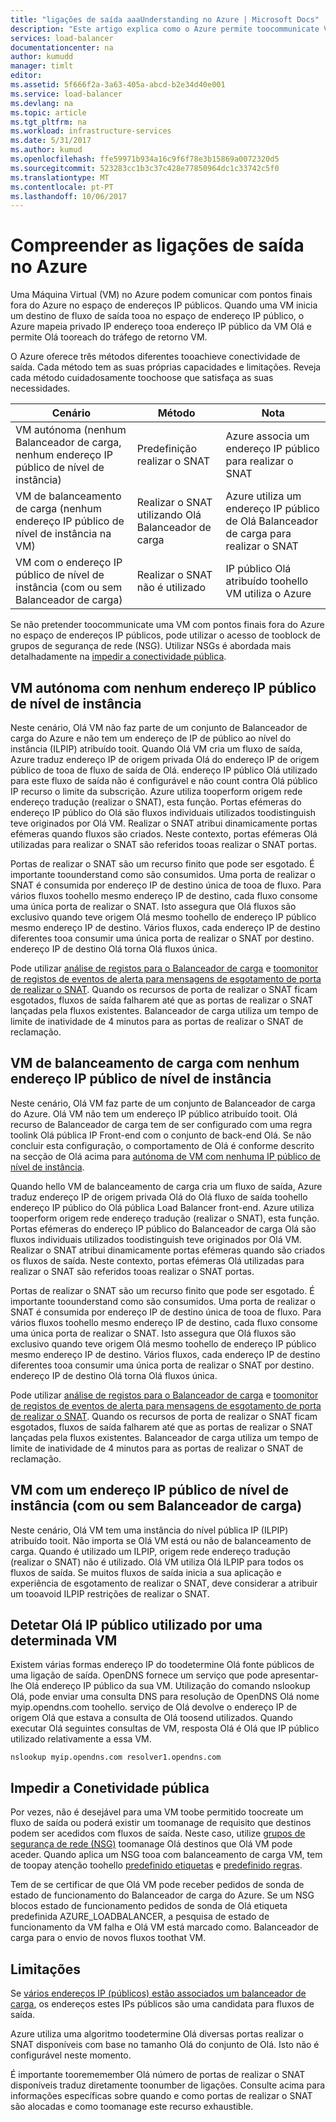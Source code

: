 ```yaml
---
title: "ligações de saída aaaUnderstanding no Azure | Microsoft Docs"
description: "Este artigo explica como o Azure permite toocommunicate VMs com serviços de Internet pública."
services: load-balancer
documentationcenter: na
author: kumudd
manager: timlt
editor: 
ms.assetid: 5f666f2a-3a63-405a-abcd-b2e34d40e001
ms.service: load-balancer
ms.devlang: na
ms.topic: article
ms.tgt_pltfrm: na
ms.workload: infrastructure-services
ms.date: 5/31/2017
ms.author: kumud
ms.openlocfilehash: ffe59971b934a16c9f6f78e3b15869a0072320d5
ms.sourcegitcommit: 523283cc1b3c37c428e77850964dc1c33742c5f0
ms.translationtype: MT
ms.contentlocale: pt-PT
ms.lasthandoff: 10/06/2017
---
```

# <a name="understanding-outbound-connections-in-azure"></a>Compreender as ligações de saída no Azure

Uma Máquina Virtual (VM) no Azure podem comunicar com pontos finais fora do Azure no espaço de endereços IP públicos. Quando uma VM inicia um destino de fluxo de saída tooa no espaço de endereço IP público, o Azure mapeia privado IP endereço tooa endereço IP público da VM Olá e permite Olá tooreach do tráfego de retorno VM.

O Azure oferece três métodos diferentes tooachieve conectividade de saída. Cada método tem as suas próprias capacidades e limitações. Reveja cada método cuidadosamente toochoose que satisfaça as suas necessidades.

| Cenário | Método | Nota |
| --- | --- | --- |
| VM autónoma (nenhum Balanceador de carga, nenhum endereço IP público de nível de instância) |Predefinição realizar o SNAT |Azure associa um endereço IP público para realizar o SNAT |
| VM de balanceamento de carga (nenhum endereço IP público de nível de instância na VM) |Realizar o SNAT utilizando Olá Balanceador de carga |Azure utiliza um endereço IP público de Olá Balanceador de carga para realizar o SNAT |
| VM com o endereço IP público de nível de instância (com ou sem Balanceador de carga) |Realizar o SNAT não é utilizado |IP público Olá atribuído toohello VM utiliza o Azure |

Se não pretender toocommunicate uma VM com pontos finais fora do Azure no espaço de endereços IP públicos, pode utilizar o acesso de tooblock de grupos de segurança de rede (NSG). Utilizar NSGs é abordada mais detalhadamente na [impedir a conectividade pública](#preventing-public-connectivity).

## <a name="standalone-vm-with-no-instance-level-public-ip-address"></a>VM autónoma com nenhum endereço IP público de nível de instância

Neste cenário, Olá VM não faz parte de um conjunto de Balanceador de carga do Azure e não tem um endereço de IP de público ao nível do instância (ILPIP) atribuído tooit. Quando Olá VM cria um fluxo de saída, Azure traduz endereço IP de origem privada Olá do endereço IP de origem público de tooa de fluxo de saída de Olá. endereço IP público Olá utilizado para este fluxo de saída não é configurável e não count contra Olá público IP recurso o limite da subscrição. Azure utiliza tooperform origem rede endereço tradução (realizar o SNAT), esta função. Portas efémeras do endereço IP público do Olá são fluxos individuais utilizados toodistinguish teve originados por Olá VM. Realizar o SNAT atribui dinamicamente portas efémeras quando fluxos são criados. Neste contexto, portas efémeras Olá utilizadas para realizar o SNAT são referidos tooas realizar o SNAT portas.

Portas de realizar o SNAT são um recurso finito que pode ser esgotado. É importante toounderstand como são consumidos. Uma porta de realizar o SNAT é consumida por endereço IP de destino única de tooa de fluxo. Para vários fluxos toohello mesmo endereço IP de destino, cada fluxo consome uma única porta de realizar o SNAT. Isto assegura que Olá fluxos são exclusivo quando teve origem Olá mesmo toohello de endereço IP público mesmo endereço IP de destino. Vários fluxos, cada endereço IP de destino diferentes tooa consumir uma única porta de realizar o SNAT por destino. endereço IP de destino Olá torna Olá fluxos única.

Pode utilizar [análise de registos para o Balanceador de carga](load-balancer-monitor-log.md) e [toomonitor de registos de eventos de alerta para mensagens de esgotamento de porta de realizar o SNAT](load-balancer-monitor-log.md#alert-event-log). Quando os recursos de porta de realizar o SNAT ficam esgotados, fluxos de saída falharem até que as portas de realizar o SNAT lançadas pela fluxos existentes. Balanceador de carga utiliza um tempo de limite de inatividade de 4 minutos para as portas de realizar o SNAT de reclamação.

## <a name="load-balanced-vm-with-no-instance-level-public-ip-address"></a>VM de balanceamento de carga com nenhum endereço IP público de nível de instância

Neste cenário, Olá VM faz parte de um conjunto de Balanceador de carga do Azure.  Olá VM não tem um endereço IP público atribuído tooit. Olá recurso de Balanceador de carga tem de ser configurado com uma regra toolink Olá pública IP Front-end com o conjunto de back-end Olá.  Se não concluir esta configuração, o comportamento de Olá é conforme descrito na secção de Olá acima para [autónoma de VM com nenhuma IP público de nível de instância](load-balancer-outbound-connections.md#standalone-vm-with-no-instance-level-public-ip-address).

Quando hello VM de balanceamento de carga cria um fluxo de saída, Azure traduz endereço IP de origem privada Olá do Olá fluxo de saída toohello endereço IP público do Olá pública Load Balancer front-end. Azure utiliza tooperform origem rede endereço tradução (realizar o SNAT), esta função. Portas efémeras do endereço IP público do Balanceador de carga Olá são fluxos individuais utilizados toodistinguish teve originados por Olá VM. Realizar o SNAT atribui dinamicamente portas efémeras quando são criados os fluxos de saída. Neste contexto, portas efémeras Olá utilizadas para realizar o SNAT são referidos tooas realizar o SNAT portas.

Portas de realizar o SNAT são um recurso finito que pode ser esgotado. É importante toounderstand como são consumidos. Uma porta de realizar o SNAT é consumida por endereço IP de destino única de tooa de fluxo. Para vários fluxos toohello mesmo endereço IP de destino, cada fluxo consome uma única porta de realizar o SNAT. Isto assegura que Olá fluxos são exclusivo quando teve origem Olá mesmo toohello de endereço IP público mesmo endereço IP de destino. Vários fluxos, cada endereço IP de destino diferentes tooa consumir uma única porta de realizar o SNAT por destino. endereço IP de destino Olá torna Olá fluxos única.

Pode utilizar [análise de registos para o Balanceador de carga](load-balancer-monitor-log.md) e [toomonitor de registos de eventos de alerta para mensagens de esgotamento de porta de realizar o SNAT](load-balancer-monitor-log.md#alert-event-log). Quando os recursos de porta de realizar o SNAT ficam esgotados, fluxos de saída falharem até que as portas de realizar o SNAT lançadas pela fluxos existentes. Balanceador de carga utiliza um tempo de limite de inatividade de 4 minutos para as portas de realizar o SNAT de reclamação.

## <a name="vm-with-an-instance-level-public-ip-address-with-or-without-load-balancer"></a>VM com um endereço IP público de nível de instância (com ou sem Balanceador de carga)

Neste cenário, Olá VM tem uma instância do nível pública IP (ILPIP) atribuído tooit. Não importa se Olá VM está ou não de balanceamento de carga. Quando é utilizado um ILPIP, origem rede endereço tradução (realizar o SNAT) não é utilizado. Olá VM utiliza Olá ILPIP para todos os fluxos de saída. Se muitos fluxos de saída inicia a sua aplicação e experiência de esgotamento de realizar o SNAT, deve considerar a atribuir um tooavoid ILPIP restrições de realizar o SNAT.

## <a name="discovering-hello-public-ip-used-by-a-given-vm"></a>Detetar Olá IP público utilizado por uma determinada VM

Existem várias formas endereço IP do toodetermine Olá fonte públicos de uma ligação de saída. OpenDNS fornece um serviço que pode apresentar-lhe Olá endereço IP público da sua VM. Utilização do comando nslookup Olá, pode enviar uma consulta DNS para resolução de OpenDNS Olá nome myip.opendns.com toohello. serviço de Olá devolve o endereço IP de origem Olá que estava a consulta de Olá toosend utilizados. Quando executar Olá seguintes consultas de VM, resposta Olá é Olá que IP público utilizado relativamente a essa VM.

    nslookup myip.opendns.com resolver1.opendns.com

## <a name="preventing-public-connectivity"></a>Impedir a Conetividade pública

Por vezes, não é desejável para uma VM toobe permitido toocreate um fluxo de saída ou poderá existir um toomanage de requisito que destinos podem ser acedidos com fluxos de saída. Neste caso, utilize [grupos de segurança de rede (NSG)](../virtual-network/virtual-networks-nsg.md) toomanage Olá destinos que Olá VM pode aceder. Quando aplica um NSG tooa com balanceamento de carga VM, tem de toopay atenção toohello [predefinido etiquetas](../virtual-network/virtual-networks-nsg.md#default-tags) e [predefinido regras](../virtual-network/virtual-networks-nsg.md#default-rules).

Tem de se certificar de que Olá VM pode receber pedidos de sonda de estado de funcionamento do Balanceador de carga do Azure. Se um NSG blocos estado de funcionamento pedidos de sonda de Olá etiqueta predefinida AZURE_LOADBALANCER, a pesquisa de estado de funcionamento da VM falha e Olá VM está marcado como. Balanceador de carga para o envio de novos fluxos toothat VM.

## <a name="limitations"></a>Limitações

Se [vários endereços IP (públicos) estão associados um balanceador de carga](load-balancer-multivip-overview.md), os endereços estes IPs públicos são uma candidata para fluxos de saída.

Azure utiliza uma algoritmo toodetermine Olá diversas portas realizar o SNAT disponíveis com base no tamanho Olá do conjunto de Olá.  Isto não é configurável neste momento.

É importante toorememember Olá número de portas de realizar o SNAT disponíveis traduz diretamente toonumber de ligações. Consulte acima para informações específicas sobre quando e como portas de realizar o SNAT são alocadas e como toomanage este recurso exhaustible.
